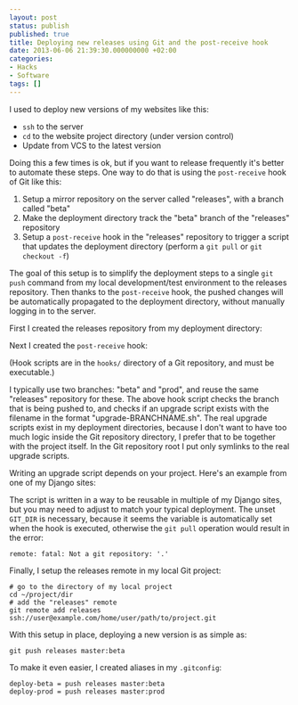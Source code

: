 ```yaml
---
layout: post
status: publish
published: true
title: Deploying new releases using Git and the post-receive hook
date: 2013-06-06 21:39:30.000000000 +02:00
categories:
- Hacks
- Software
tags: []
---
```


I used to deploy new versions of my websites like this:

- `ssh` to the server
- `cd` to the website project directory (under version control)
- Update from VCS to the latest version

Doing this a few times is ok, but if you want to release frequently it's better to automate these steps. One way to do that is using the `post-receive` hook of Git like this:

1. Setup a mirror repository on the server called "releases", with a branch called "beta"
2. Make the deployment directory track the "beta" branch of the "releases" repository
3. Setup a `post-receive` hook in the "releases" repository to trigger a script that updates the deployment directory (perform a `git pull` or `git checkout -f`)

The goal of this setup is to simplify the deployment steps to a single `git push` command from my local development/test environment to the releases repository. Then thanks to the `post-receive` hook, the pushed changes will be automatically propagated to the deployment directory, without manually logging in to the server.

First I created the releases repository from my deployment directory:

<script src="https://gist.github.com/janosgyerik/5724915.js"></script>

Next I created the `post-receive` hook:

<script src="https://gist.github.com/janosgyerik/5725039.js"></script>

(Hook scripts are in the `hooks/` directory of a Git repository, and must be executable.)

I typically use two branches: "beta" and "prod", and reuse the same "releases" repository for these. The above hook script checks the branch that is being pushed to, and checks if an upgrade script exists with the filename in the format "upgrade-BRANCHNAME.sh". The real upgrade scripts exist in my deployment directories, because I don't want to have too much logic inside the Git repository directory, I prefer that to be together with the project itself. In the Git repository root I put only symlinks to the real upgrade scripts.

Writing an upgrade script depends on your project. Here's an example from one of my Django sites:

<script src="https://gist.github.com/janosgyerik/5745578.js"></script>

The script is written in a way to be reusable in multiple of my Django sites, but you may need to adjust to match your typical deployment. The unset `GIT_DIR` is necessary, because it seems the variable is automatically set when the hook is executed, otherwise the `git pull` operation would result in the error:

```
remote: fatal: Not a git repository: '.'
```

Finally, I setup the releases remote in my local Git project:

```
# go to the directory of my local project
cd ~/project/dir
# add the "releases" remote
git remote add releases ssh://user@example.com/home/user/path/to/project.git
```

With this setup in place, deploying a new version is as simple as:
```
git push releases master:beta
```

To make it even easier, I created aliases in my `.gitconfig`:

```
deploy-beta = push releases master:beta
deploy-prod = push releases master:prod
```

